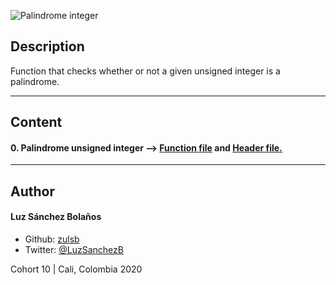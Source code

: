 ![Palindrome integer](https://user-images.githubusercontent.com/7723544/93284708-d773c680-f798-11ea-97af-5fdb93e81f3e.gif)

## Description

Function that checks whether or not a given unsigned integer is a palindrome.

---

## Content
#### 0. Palindrome unsigned integer --> [Function file](./0-is_palindrome.c) and [Header file.](./palindrome.h)

---

## Author
#### Luz Sánchez Bolaños
- Github: [zulsb](https://github.com/zulsb)
- Twitter: [@LuzSanchezB](https://twitter.com/LuzSanchezB)

Cohort 10 |
Cali, Colombia 2020